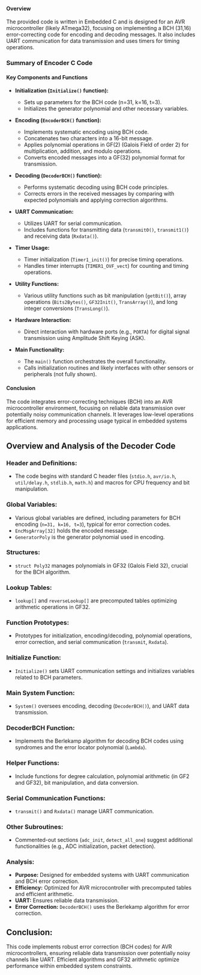 

#### Overview
The provided code is written in Embedded C and is designed for an AVR microcontroller (likely ATmega32), focusing on implementing a BCH (31,16) error-correcting code for encoding and decoding messages. It also includes UART communication for data transmission and uses timers for timing operations.
### Summary of Encoder C Code
#### Key Components and Functions

- **Initialization (`Initialize()` function):**
  - Sets up parameters for the BCH code (n=31, k=16, t=3).
  - Initializes the generator polynomial and other necessary variables.

- **Encoding (`EncoderBCH()` function):**
  - Implements systematic encoding using BCH code.
  - Concatenates two characters into a 16-bit message.
  - Applies polynomial operations in GF(2) (Galois Field of order 2) for multiplication, addition, and modulo operations.
  - Converts encoded messages into a GF(32) polynomial format for transmission.

- **Decoding (`DecoderBCH()` function):**
  - Performs systematic decoding using BCH code principles.
  - Corrects errors in the received messages by comparing with expected polynomials and applying correction algorithms.

- **UART Communication:**
  - Utilizes UART for serial communication.
  - Includes functions for transmitting data (`transmit0()`, `transmit1()`) and receiving data (`Rxdata()`).

- **Timer Usage:**
  - Timer initialization (`Timer1_init()`) for precise timing operations.
  - Handles timer interrupts (`TIMER1_OVF_vect`) for counting and timing operations.

- **Utility Functions:**
  - Various utility functions such as bit manipulation (`getBit()`), array operations (`Bits2Bytes()`, `GF32Init()`, `TransArray()`), and long integer conversions (`TransLong()`).

- **Hardware Interaction:**
  - Direct interaction with hardware ports (e.g., `PORTA`) for digital signal transmission using Amplitude Shift Keying (ASK).

- **Main Functionality:**
  - The `main()` function orchestrates the overall functionality.
  - Calls initialization routines and likely interfaces with other sensors or peripherals (not fully shown).

#### Conclusion

The code integrates error-correcting techniques (BCH) into an AVR microcontroller environment, focusing on reliable data transmission over potentially noisy communication channels. It leverages low-level operations for efficient memory and processing usage typical in embedded systems applications.

## Overview and Analysis of the Decoder Code

### Header and Definitions:
- The code begins with standard C header files (`stdio.h`, `avr/io.h`, `util/delay.h`, `stdlib.h`, `math.h`) and macros for CPU frequency and bit manipulation.

### Global Variables:
- Various global variables are defined, including parameters for BCH encoding (`n=31, k=16, t=3`), typical for error correction codes.
- `EncMsgArray[32]` holds the encoded message.
- `GeneratorPoly` is the generator polynomial used in encoding.

### Structures:
- `struct Poly32` manages polynomials in GF32 (Galois Field 32), crucial for the BCH algorithm.

### Lookup Tables:
- `lookup[]` and `reverseLookup[]` are precomputed tables optimizing arithmetic operations in GF32.

### Function Prototypes:
- Prototypes for initialization, encoding/decoding, polynomial operations, error correction, and serial communication (`transmit`, `Rxdata`).

### Initialize Function:
- `Initialize()` sets UART communication settings and initializes variables related to BCH parameters.

### Main System Function:
- `System()` oversees encoding, decoding (`DecoderBCH()`), and UART data transmission.

### DecoderBCH Function:
- Implements the Berlekamp algorithm for decoding BCH codes using syndromes and the error locator polynomial (`Lambda`).

### Helper Functions:
- Include functions for degree calculation, polynomial arithmetic (in GF2 and GF32), bit manipulation, and data conversion.

### Serial Communication Functions:
- `transmit()` and `Rxdata()` manage UART communication.

### Other Subroutines:
- Commented-out sections (`adc_init`, `detect_all_one`) suggest additional functionalities (e.g., ADC initialization, packet detection).

### Analysis:
- **Purpose:** Designed for embedded systems with UART communication and BCH error correction.
- **Efficiency:** Optimized for AVR microcontroller with precomputed tables and efficient arithmetic.
- **UART:** Ensures reliable data transmission.
- **Error Correction:** `DecoderBCH()` uses the Berlekamp algorithm for error correction.

## Conclusion:
This code implements robust error correction (BCH codes) for AVR microcontrollers, ensuring reliable data transmission over potentially noisy channels like UART. Efficient algorithms and GF32 arithmetic optimize performance within embedded system constraints.
